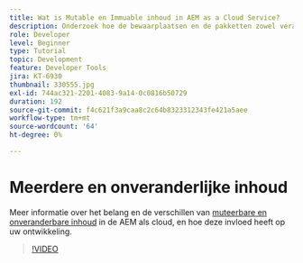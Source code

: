 ```yaml
---
title: Wat is Mutable en Immuable inhoud in AEM as a Cloud Service?
description: Onderzoek hoe de bewaarplaatsen en de pakketten zowel veranderbare als onveranderlijke inhoud gebruiken en waarom het in AEM as a Cloud Service belangrijk is.
role: Developer
level: Beginner
type: Tutorial
topic: Development
feature: Developer Tools
jira: KT-6930
thumbnail: 330555.jpg
exl-id: 744ac321-2201-4083-9a14-0c0816b50729
duration: 192
source-git-commit: f4c621f3a9caa8c2c64b8323312343fe421a5aee
workflow-type: tm+mt
source-wordcount: '64'
ht-degree: 0%

---
```


# Meerdere en onveranderlijke inhoud

Meer informatie over het belang en de verschillen van [muteerbare en onveranderbare inhoud](https://experienceleague.adobe.com/docs/experience-manager-cloud-service/implementing/developing/aem-project-content-package-structure.html) in de AEM als cloud, en hoe deze invloed heeft op uw ontwikkeling.

>[!VIDEO](https://video.tv.adobe.com/v/330555?quality=12&learn=on)
